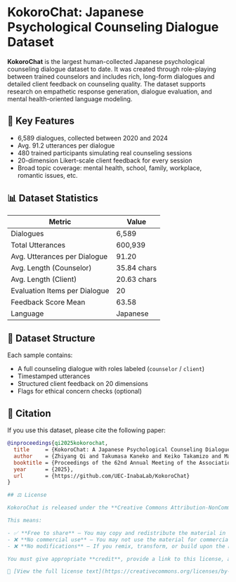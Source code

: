 # KokoroChat: Japanese Psychological Counseling Dialogue Dataset

**KokoroChat** is the largest human-collected Japanese psychological counseling dialogue dataset to date. It was created through role-playing between trained counselors and includes rich, long-form dialogues and detailed client feedback on counseling quality. The dataset supports research on empathetic response generation, dialogue evaluation, and mental health-oriented language modeling.

## 🌟 Key Features

- 6,589 dialogues, collected between 2020 and 2024
- Avg. 91.2 utterances per dialogue
- 480 trained participants simulating real counseling sessions
- 20-dimension Likert-scale client feedback for every session
- Broad topic coverage: mental health, school, family, workplace, romantic issues, etc.

## 📊 Dataset Statistics

| Metric                         | Value     |
|-------------------------------|-----------|
| Dialogues                     | 6,589     |
| Total Utterances              | 600,939   |
| Avg. Utterances per Dialogue  | 91.20     |
| Avg. Length (Counselor)       | 35.84 chars |
| Avg. Length (Client)          | 20.63 chars |
| Evaluation Items per Dialogue | 20        |
| Feedback Score Mean           | 63.58     |
| Language                      | Japanese  |

## 📁 Dataset Structure

Each sample contains:
- A full counseling dialogue with roles labeled (`counselor` / `client`)
- Timestamped utterances
- Structured client feedback on 20 dimensions
- Flags for ethical concern checks (optional)

## 📄 Citation

If you use this dataset, please cite the following paper:

```bibtex
@inproceedings{qi2025kokorochat,
  title     = {KokoroChat: A Japanese Psychological Counseling Dialogue Dataset Collected via Role-Playing by Trained Counselors},
  author    = {Zhiyang Qi and Takumasa Kaneko and Keiko Takamizo and Mariko Ukiyo and Michimasa Inaba},
  booktitle = {Proceedings of the 62nd Annual Meeting of the Association for Computational Linguistics},
  year      = {2025},
  url       = {https://github.com/UEC-InabaLab/KokoroChat}
}

## ⚖️ License

KokoroChat is released under the **Creative Commons Attribution-NonCommercial-NoDerivatives 4.0 International (CC BY-NC-ND 4.0)** license.

This means:

- ✅ **Free to share** — You may copy and redistribute the material in any medium or format.
- ❌ **No commercial use** — You may not use the material for commercial purposes.
- ❌ **No modifications** — If you remix, transform, or build upon the material, you may not distribute the modified material.

You must give appropriate **credit**, provide a link to this license, and **not suggest endorsement** by the authors.

📄 [View the full license text](https://creativecommons.org/licenses/by-nc-nd/4.0/)
